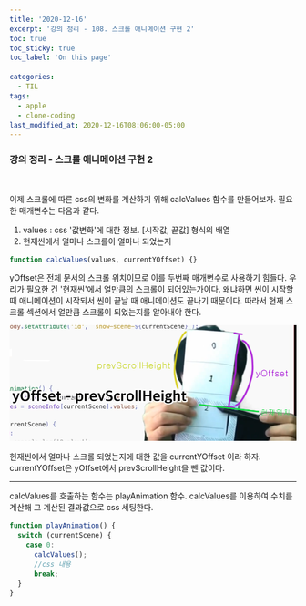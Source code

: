 ```yaml
---
title: '2020-12-16'
excerpt: '강의 정리 - 108. 스크롤 애니메이션 구현 2'
toc: true
toc_sticky: true
toc_label: 'On this page'

categories:
  - TIL
tags:
  - apple
  - clone-coding
last_modified_at: 2020-12-16T08:06:00-05:00
---
```


### 강의 정리 - 스크롤 애니메이션 구현 2

<br />

이제 스크롤에 따른 css의 변화를 계산하기 위해 calcValues 함수를 만들어보자. 필요한 매개변수는 다음과 같다.

1. values : css '값변화'에 대한 정보. [시작값, 끝값] 형식의 배열
2. 현재씬에서 얼마나 스크롤이 얼마나 되었는지

```javascript
function calcValues(values, currentYOffset) {}
```

yOffset은 전체 문서의 스크롤 위치이므로 이를 두번째 매개변수로 사용하기 힘들다. 우리가 필요한 건 '현재씬'에서 얼만큼의 스크롤이 되어있는가이다. 왜냐하면 씬이 시작할 때 애니메이션이 시작되서 씬이 끝날 때 애니메이션도 끝나기 때문이다. 따라서 현재 스크롤 섹션에서 얼만큼 스크롤이 되었는지를 알아내야 한다.

![img](../img/apple_108.png)

현재씬에서 얼마나 스크롤 되었는지에 대한 값을 currentYOffset 이라 하자. currentYOffset은 yOffset에서 prevScrollHeight을 뺀 값이다.
<br />

---

calcValues를 호출하는 함수는 playAnimation 함수. calcValues를 이용하여 수치를 계산해 그 계산된 결과값으로 css 세팅한다.

```javascript
function playAnimation() {
  switch (currentScene) {
    case 0:
      calcValues();
      //css 내용
      break;
  }
}
```

